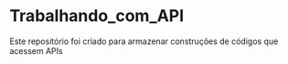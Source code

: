 # Trabalhando_com_API
Este repositório foi criado para armazenar construções de códigos que acessem APIs 
